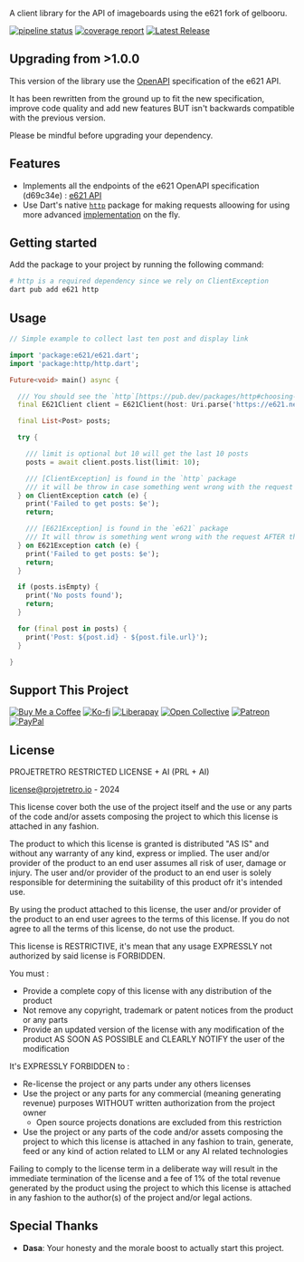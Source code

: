 A client library for the API of imageboards using the e621 fork of gelbooru.

[![pipeline status](https://gitlab.projetretro.io/shalien/e621/badges/main/pipeline.svg)](https://gitlab.projetretro.io/shalien/e621/-/commits/main)
[![coverage report](https://gitlab.projetretro.io/shalien/e621/badges/main/coverage.svg)](https://gitlab.projetretro.io/shalien/e621/-/commits/main)
[![Latest Release](https://gitlab.projetretro.io/shalien/e621/-/badges/release.svg)](https://gitlab.projetretro.io/shalien/e621/-/releases)


## Upgrading from >1.0.0

This version of the library use the [OpenAPI](https://e621.wiki) specification of the e621 API.

It has been rewritten from the ground up to fit the new specification, improve code quality and add new features BUT isn't backwards compatible with the previous version.

Please be mindful before upgrading your dependency.

## Features

- Implements all the endpoints of the e621 OpenAPI specification (d69c34e) : [e621 API](https://e621.wiki)
- Use Dart's native [`http`](https://pub.dev/packages/http) package for making requests alloowing for using more advanced [implementation](https://pub.dev/packages/http#choosing-an-implementation) on the fly.

## Getting started

Add the package to your project by running the following command:

```bash
# http is a required dependency since we rely on ClientException
dart pub add e621 http 
```

## Usage 


```dart
// Simple example to collect last ten post and display link

import 'package:e621/e621.dart';
import 'package:http/http.dart';

Future<void> main() async {

  /// You should see the `http`[https://pub.dev/packages/http#choosing-an-implementation](https://pub.dev/packages/http#choosing-an-implementation) package documentation for using an adequate [Client] for your platform
  final E621Client client = E621Client(host: Uri.parse('https://e621.net'), login: 'username', apiKey: 'api_key', userAgent: 'MyApp/1.0 (by username on e621)');

  final List<Post> posts;

  try {

    /// limit is optional but 10 will get the last 10 posts
    posts = await client.posts.list(limit: 10);

    /// [ClientException] is found in the `http` package
    /// it will be throw in case something went wrong with the request AT the connection time
  } on ClientException catch (e) {
    print('Failed to get posts: $e');
    return;

    /// [E621Exception] is found in the `e621` package
    /// It will throw is something went wrong with the request AFTER the connection time
  } on E621Exception catch (e) {
    print('Failed to get posts: $e');
    return;
  }

  if (posts.isEmpty) {
    print('No posts found');
    return;
  }

  for (final post in posts) {
    print('Post: ${post.id} - ${post.file.url}');
  }

}
```
## Support This Project

[![Buy Me a Coffee](https://img.shields.io/badge/Buy_Me_a_Coffee-FFDD00?style=flat-square&logo=buy-me-a-coffee&logoColor=black)](https://www.buymeacoffee.com/shalien)
[![Ko-fi](https://img.shields.io/badge/Support-Ko--fi-29ABE0?style=flat-square&logo=ko-fi)](https://ko-fi.com/shalien)
[![Liberapay](https://img.shields.io/badge/Donate-Liberapay-F6C915?style=flat-square&logo=liberapay)](https://liberapay.com/shalien)
[![Open Collective](https://img.shields.io/badge/Donate-Open%20Collective-007EC6?style=flat-square&logo=open-collective)](https://opencollective.com/shalien)
[![Patreon](https://img.shields.io/badge/Support-Patreon-F96854?style=flat-square&logo=patreon)](https://patreon.com/shalien)
[![PayPal](https://img.shields.io/badge/Donate-PayPal-00457C?style=flat-square&logo=paypal)](https://paypal.me/oduparc)

## License

PROJETRETRO RESTRICTED LICENSE + AI (PRL + AI)

[license@projetretro.io](mailto:license@projetretro.io) - 2024

This license cover both the use of the project itself and the use or any parts of the code and/or assets composing the
project to which this license is attached in any fashion.

The product to which this license is granted is distributed "AS IS" and without any warranty of any kind, express or
implied.
The user and/or provider of the product to an end user assumes all risk of user, damage or injury.
The user and/or provider of the product to an end user is solely responsible for determining the suitability of this
product ofr it's intended use.

By using the product attached to this license, the user and/or provider of the product to an end user agrees to the
terms of this license.
If you do not agree to all the terms of this license, do not use the product.

This license is RESTRICTIVE, it's mean that any usage EXPRESSLY not authorized by said license is FORBIDDEN.

You must :

- Provide a complete copy of this license with any distribution of the product
- Not remove any copyright, trademark or patent notices from the product or any parts
- Provide an updated version of the license with any modification of the product AS SOON AS POSSIBLE and CLEARLY NOTIFY
  the user of the modification

It's EXPRESSLY FORBIDDEN to :

- Re-license the project or any parts under any others licenses
- Use the project or any parts for any commercial (meaning generating revenue) purposes WITHOUT written authorization
  from the project owner
    - Open source projects donations are excluded from this restriction
- Use the project or any parts of the code and/or assets composing the project to which this license is attached in any
  fashion to train, generate, feed or any kind of action related to LLM or any AI related technologies

Failing to comply to the license term in a deliberate way will result in the immediate termination of the license and a
fee of 1% of the total revenue generated by the product using the project to which this license is attached in any
fashion to the author(s) of the project and/or legal actions.

## Special Thanks
- **Dasa**: Your honesty and the morale boost to actually start this project.